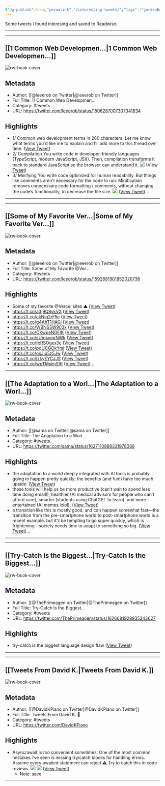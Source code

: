 ```yaml
---
{"dg-publish":true,"permalink":"/interesting-tweets/","tags":["gardenEntry"]}
---
```



Some tweets I found interesing and saved to Readwise.

---

---
## [[1 Common Web Developmen...\|1 Common Web Developmen...]]

![rw-book-cover](https://pbs.twimg.com/profile_images/1587647097670467584/adWRdqQ6.jpg)

## Metadata
- Author: [[@leeerob on Twitter\|@leeerob on Twitter]]
- Full Title: 1/ Common Web Developmen...
- Category: #tweets
- URL: https://twitter.com/leeerob/status/1506287007307341834

## Highlights
- 1/ Common web development terms in 280 characters.
  Let me know what terms you'd like me to explain and I'll add more to this thread over time. ([View Tweet](https://twitter.com/leeerob/status/1506287007307341834))
- 2/ Compilation
  You write code in developer-friendly languages (TypeScript, modern JavaScript, JSX).
  Then, compilation transforms it back to standard JavaScript so the browser can understand it. 
  ![](https://pbs.twimg.com/media/FOdnIY1XMAw7S71.png) ([View Tweet](https://twitter.com/leeerob/status/1506287009089916940))
- 3/ Minifying
  You write code optimized for human readability. But things like comments aren't necessary for the code to run.
  Minification removes unnecessary code formatting / comments, without changing the code’s functionality, to decrease the file size. 
  ![](https://pbs.twimg.com/media/FOdnP7UX0AQ_ji9.png) ([View Tweet](https://twitter.com/leeerob/status/1506287011690336271))...
---

---
## [[Some of My Favorite Ver...\|Some of My Favorite Ver...]]

![rw-book-cover](https://pbs.twimg.com/profile_images/1587647097670467584/adWRdqQ6.jpg)

## Metadata
- Author: [[@leeerob on Twitter\|@leeerob on Twitter]]
- Full Title: Some of My Favorite @Ver...
- Category: #tweets
- URL: https://twitter.com/leeerob/status/1592681901852020736

## Highlights
- Some of my favorite @Vercel sites ▲ ([View Tweet](https://twitter.com/leeerob/status/1592681901852020736))
- https://t.co/a3j9Q8vkVX ([View Tweet](https://twitter.com/leeerob/status/1592681904322379777))
- https://t.co/akNiq2rF5c ([View Tweet](https://twitter.com/leeerob/status/1592681907040362496))
- https://t.co/g4AhT1HAGl ([View Tweet](https://twitter.com/leeerob/status/1592681909816999936))
- https://t.co/WBNSSW903x ([View Tweet](https://twitter.com/leeerob/status/1592681912732205056))
- https://t.co/OKwpeNGFIK ([View Tweet](https://twitter.com/leeerob/status/1592681915781328896))
- https://t.co/sUmsvmrNWk ([View Tweet](https://twitter.com/leeerob/status/1592681918444711936))
- https://t.co/feRSOgxx3e ([View Tweet](https://twitter.com/leeerob/status/1592681921057738754))
- https://t.co/pqUCGOkYmi ([View Tweet](https://twitter.com/leeerob/status/1592681923825893376))
- https://t.co/oxJiu5z5Jw ([View Tweet](https://twitter.com/leeerob/status/1592681926552190977))
- https://t.co/jzkyEYCJJS ([View Tweet](https://twitter.com/leeerob/status/1592681929232437248))
- https://t.co/wpTMslmSRt ([View Tweet](https://twitter.com/leeerob/status/1592681932084502530))...

---
## [[The Adaptation to a Worl...\|The Adaptation to a Worl...]]

![rw-book-cover](https://pbs.twimg.com/profile_images/804990434455887872/BG0Xh7Oa.jpg)

## Metadata
- Author: [[@sama on Twitter\|@sama on Twitter]]
- Full Title: The Adaptation to a Worl...
- Category: #tweets
- URL: https://twitter.com/sama/status/1627110888321978368

## Highlights
- the adaptation to a world deeply integrated with AI tools is probably going to happen pretty quickly; the benefits (and fun!) have too much upside. ([View Tweet](https://twitter.com/sama/status/1627110888321978368))
- these tools will help us be more productive (can't wait to spend less time doing email!), healthier (AI medical advisors for people who can’t afford care), smarter (students using ChatGPT to learn), and more entertained (AI memes lolol). ([View Tweet](https://twitter.com/sama/status/1627110889508978688))
- a transition like this is mostly good, and can happen somewhat fast—the transition from the pre-smartphone world to post-smartphone world is a recent example.
  but it’ll be tempting to go super quickly, which is frightening—society needs time to adapt to something so big. ([View Tweet](https://twitter.com/sama/status/1627110890800824320))...
---

---
## [[Try-Catch Is the Biggest...\|Try-Catch Is the Biggest...]]

![rw-book-cover](https://pbs.twimg.com/profile_images/1614986714795180033/yOQly3os.jpg)

## Metadata
- Author: [[@ThePrimeagen on Twitter\|@ThePrimeagen on Twitter]]
- Full Title: Try-Catch Is the Biggest...
- Category: #tweets
- URL: https://twitter.com/ThePrimeagen/status/1626681929935343627

## Highlights
- try-catch is the biggest language design flaw ([View Tweet](https://twitter.com/ThePrimeagen/status/1626681929935343627))
---

---
## [[Tweets From David K.\|Tweets From David K.]]

![rw-book-cover](https://pbs.twimg.com/profile_images/619677584805208064/RwwbnNpi.jpg)

## Metadata
- Author: [[@DavidKPiano on Twitter\|@DavidKPiano on Twitter]]
- Full Title: Tweets From David K. 🎹
- Category: #tweets
- URL: https://twitter.com/DavidKPiano

## Highlights
- Async/await is *too* convenient sometimes.
  One of the most common mistakes I've seen is missing try/catch blocks for handling errors.
  Assume every awaited statement can reject ⚠️
  Try to catch this in code reviews. 
  ![](https://pbs.twimg.com/media/FaoSwjdWIAQ2l22.jpg) 
  ![](https://pbs.twimg.com/media/FaoSxXbXkAEr90K.jpg) ([View Tweet](https://twitter.com/DavidKPiano/status/1561082799515262976))
    - Note: save
---








[//begin]: # "Autogenerated link references for markdown compatibility"
[1 Common Web Developmen...]: <1 Common Web Developmen...> "1/ Common Web Developmen..."
[Some of My Favorite Ver...]: <Some of My Favorite Ver...> "Some of My Favorite @Ver..."
[The Adaptation to a Worl...]: <The Adaptation to a Worl...> "The Adaptation to a Worl..."
[Try-Catch Is the Biggest...]: <Try-Catch Is the Biggest...> "Try-Catch Is the Biggest..."
[Tweets From David K.]: <Tweets From David K.> "Tweets From David K."
[//end]: # "Autogenerated link references"